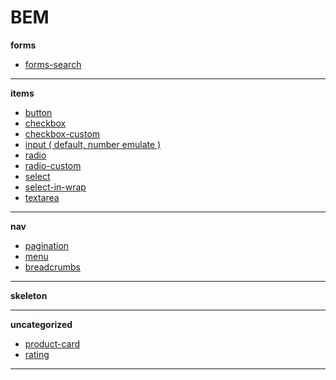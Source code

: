 BEM
===
__forms__
* [forms-search](https://github.com/bikkuri/BEM/tree/master/forms/forms-search)

- - -

__items__
* [button](https://github.com/bikkuri/BEM/tree/master/items/button)
* [checkbox](https://github.com/bikkuri/BEM/tree/master/items/checkbox)
* [checkbox-custom](https://github.com/bikkuri/BEM/tree/master/items/checkbox-custom)
* [input ( default, number emulate )](https://github.com/bikkuri/BEM/tree/master/items/input)
* [radio](https://github.com/bikkuri/BEM/tree/master/items/radio)
* [radio-custom](https://github.com/bikkuri/BEM/tree/master/items/radio-custom)
* [select](https://github.com/bikkuri/BEM/tree/master/items/select)
* [select-in-wrap](https://github.com/bikkuri/BEM/tree/master/items/select-in-wrap)
* [textarea](https://github.com/bikkuri/BEM/tree/master/items/textarea)

- - -

__nav__
* [pagination](https://github.com/bikkuri/BEM/tree/master/nav/pagination)
* [menu](https://github.com/bikkuri/BEM/tree/master/nav/menu/preview.md)
* [breadcrumbs](https://github.com/bikkuri/BEM/tree/master/nav/breadcrumbs/breadcrumbs.html)

- - -

__skeleton__
- - -

__uncategorized__
* [product-card](https://github.com/bikkuri/BEM/tree/master/uncategorized/product-card/PREVIEW.md)
* [rating](https://github.com/bikkuri/BEM/tree/master/uncategorized/rating)

- - -
